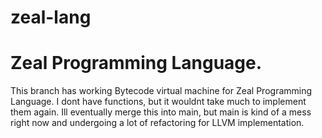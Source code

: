 # zeal-lang
# Zeal Programming Language.



This branch has working Bytecode virtual machine for Zeal Programming Language. I dont have functions, but it wouldnt take much to implement them again.
Ill eventually merge this into main, but main is kind of a mess right now and undergoing a lot of refactoring for LLVM implementation.





